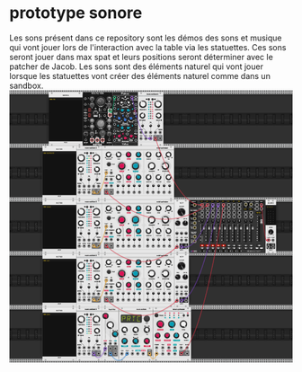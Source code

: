 # prototype sonore
Les sons présent dans ce repository sont les démos des sons et musique qui vont jouer lors de l'interaction avec la table via les statuettes. Ces sons seront jouer dans max spat et leurs positions seront déterminer avec le patcher de Jacob. Les sons sont des éléments naturel qui vont jouer lorsque les statuettes vont créer des éléments naturel comme dans un sandbox. 
![rack](medias/rack.PNG)
